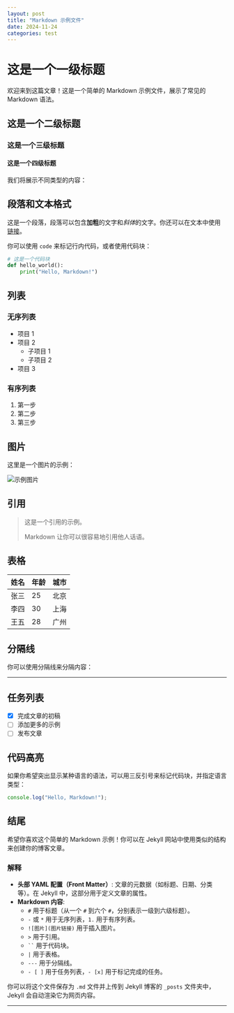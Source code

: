 ```yaml
---
layout: post
title: "Markdown 示例文件"
date: 2024-11-24
categories: test
---
```


# 这是一个一级标题

欢迎来到这篇文章！这是一个简单的 Markdown 示例文件，展示了常见的 Markdown 语法。

## 这是一个二级标题

### 这是一个三级标题

#### 这是一个四级标题

我们将展示不同类型的内容：

## 段落和文本格式

这是一个段落，段落可以包含**加粗**的文字和*斜体*的文字。你还可以在文本中使用 [链接](https://www.example.com)。

你可以使用 `code` 来标记行内代码，或者使用代码块：

```python
# 这是一个代码块
def hello_world():
    print("Hello, Markdown!")
```

## 列表

### 无序列表

- 项目 1
- 项目 2
  - 子项目 1
  - 子项目 2
- 项目 3

### 有序列表

1. 第一步
2. 第二步
3. 第三步

## 图片

这里是一个图片的示例：

![示例图片](https://via.placeholder.com/150)

## 引用

> 这是一个引用的示例。
>
> Markdown 让你可以很容易地引用他人话语。

## 表格

| 姓名  | 年龄 | 城市    |
|-------|------|---------|
| 张三  | 25   | 北京    |
| 李四  | 30   | 上海    |
| 王五  | 28   | 广州    |

## 分隔线

你可以使用分隔线来分隔内容：

---

## 任务列表

- [x] 完成文章的初稿
- [ ] 添加更多的示例
- [ ] 发布文章

## 代码高亮

如果你希望突出显示某种语言的语法，可以用三反引号来标记代码块，并指定语言类型：

```javascript
console.log("Hello, Markdown!");
```

## 结尾

希望你喜欢这个简单的 Markdown 示例！你可以在 Jekyll 网站中使用类似的结构来创建你的博客文章。

### 解释

- **头部 YAML 配置（Front Matter）**: 文章的元数据（如标题、日期、分类等）。在 Jekyll 中，这部分用于定义文章的属性。
- **Markdown 内容**:
  - `#` 用于标题（从一个 `#` 到六个 `#`，分别表示一级到六级标题）。
  - `-` 或 `*` 用于无序列表，`1.` 用于有序列表。
  - `![图片](图片链接)` 用于插入图片。
  - `>` 用于引用。
  - ` `` ` 用于代码块。
  - `|` 用于表格。
  - `---` 用于分隔线。
  - `- [ ]` 用于任务列表，`- [x]` 用于标记完成的任务。

你可以将这个文件保存为 `.md` 文件并上传到 Jekyll 博客的 `_posts` 文件夹中，Jekyll 会自动渲染它为网页内容。

---